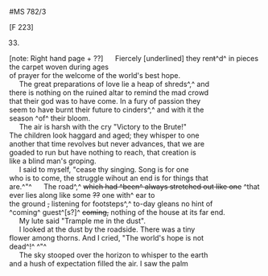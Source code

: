 #MS 782/3

[F 223]

33.
[note: Right hand page + ??]
&nbsp;&nbsp;&nbsp;&nbsp;&nbsp;Fiercely [underlined] they ren~~t~~^d^ in pieces the carpet woven during ages \
of prayer for the welcome of the world's best hope. \
&nbsp;&nbsp;&nbsp;&nbsp;&nbsp;The great preparations of love lie a heap of shreds^,^ and \
there is nothing on the ruined altar to remind the mad crowd \
that their god was to have come. In a fury of passion they \
seem to have burnt their future to cinders^,^ and with it the \
season ^of^ their bloom. \
&nbsp;&nbsp;&nbsp;&nbsp;&nbsp;The air is harsh with the cry "Victory to the Brute!" \
The children look haggard and aged; they whisper to one \
another that time revolves but never advances, that we are \
goaded to run but have nothing to reach, that creation is \
like a blind man's groping. \
&nbsp;&nbsp;&nbsp;&nbsp;&nbsp;I said to myself, "cease thy singing. Song is for one \
who is to come, the struggle wihout an end is for things that \
are.^"^
&nbsp;&nbsp;&nbsp;&nbsp;&nbsp;The road^,^ ~~which had ^been^ always stretched out like one~~ ^that ever lies along like some ~~??~~ one with^ ear to \
the ground ~~,~~ listening for footsteps^,^ to-day gleans no hint of \
^coming^ guest^[s?]^ ~~coming,~~ nothing of the house at its far end. \
&nbsp;&nbsp;&nbsp;&nbsp;&nbsp;My lute said "Trample me in the dust". \
&nbsp;&nbsp;&nbsp;&nbsp;&nbsp;I looked at the dust by the roadside. There was a tiny \
flower among thorns. And I cried, "The world's hope is not \
dead^!^ ^"^ \
&nbsp;&nbsp;&nbsp;&nbsp;&nbsp;The sky stooped over the horizon to whisper to the earth \
and a hush of expectation filled the air. I saw the palm
